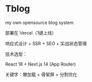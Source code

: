 # Tblog
my own opensource blog system

部署在 Vercel（1键上线）

响应式设计 + SSR + SEO + 实战状态管理

技术选型：

React 18 + Next.js 14 (App Router)

关键字：懒加载 + 骨架屏 + 分割优化
